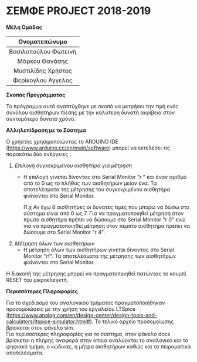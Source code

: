 # ΣΕΜΦΕ PROJECT 2018-2019

__Μέλη Ομάδας__

| Ονοματεπώνυμο  |
|:--------------:|
| Βασιλοπούλου Φωτεινή |
| Μάρκου Θανάσης |
| Μυστιλίδης Χρήστος |
| Φερίκογλου Άγγελος |

__Σκοπός Προγράμματος__

  Το πρόγραμμα αυτό αναπτύχθηκε με σκοπό να μετρήσει την τιμή  ενός  συνόλου  αισθητήρων  πίεσης  με  την
  καλύτερη δυνατή ακρίβεια στον συντομότερο δυνατό χρόνο.

__Αλληλεπίδραση με το Σύστημα__

  Ο  χρήστης  χρησιμοποιώντας  το  ARDUINO  IDE   (https://www.arduino.cc/en/main/software)   μπορεί   να
  εκτελέσει τις παρακάτω δύο ενέργειες :
  1. _Επιλογή συγκεκριμένου αισθητήρα για μέτρηση_
     - Η επιλογή γίνεται δίνοντας στο Serial Monitor "r " και έναν αριθμό από  το  0  ως  το  πλήθος  των
       αισθητήρων μείον ένα. Τα αποτελέσματα της  μέτρησης  του  συγκεκριμένου  αισθητήρα  φαίνονται  στο
       Serial Monitor.

       Π.χ Αν έχω 8 αισθητήρες οι δυνατές τιμές που μπορώ να δώσω στο σύστημα  είναι  από  0  ως  7.  Για
       να πραγματοποιηθεί μέτρηση στον πρώτο  αισθητήρα  πρέπει  να  δώσουμε  στο  Serial  Monitor  "r 0"
       ενώ για να πραγματοποιηθεί μέτρηση στον πέμπτο αισθητήρα  πρέπει  να  δώσουμε στο  Serial  Monitor
       "r 4".
  2. _Μέτρηση όλων των αισθητήρων_
     - Η μέτρηση όλων των αισθητήρων γίνεται δίνοντας  στο  Serial  Monitor  "rf".  Τα  αποτελέσματα  της
       μέτρησης των αισθητήρων φαίνονται στο Serial Monitor.

  Η διακοπή της μέτρησης μπορεί να πραγματοποιηθεί πατώντας το κουμπί RESET του μικροελεγκτή.

__Περισσότερες Πληροφορίες__

  Για το σχεδιασμό του αναλογικού τμήματος πραγματοποιήθηκαν προσομοιώσεις  με την  χρήση  του  εργαλείου
  LTSpice (https://www.analog.com/en/design-center/design-tools-and-calculators/ltspice-simulator.html#).
  Το τελικό αρχείο προσομοίωσης βρίσκεται στον φάκελο sim.  
  Για περισσότερες πληροφορίες για το σύστημα, στον φάκελο docs βρίσκεται η  πλήρης  αναφορά  στην  οποία
  αναλύονται το αναλογικό και το ψηφιακό τμήμα, ο κώδικας, η μήτρα αισθητήρων καθώς  και  τα  πειραματικά
  αποτελέσματα. 
  